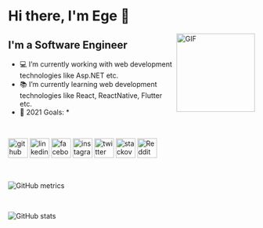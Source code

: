 # Hi there, I'm Ege 👋

<img align="right" alt="GIF" height="160px" src="https://media.giphy.com/media/du3J3cXyzhj75IOgvA/giphy.gif" />

## I'm a Software Engineer

- 💻 I’m currently working with web development technologies like Asp.NET etc.
- 📚 I’m currently learning web development technologies like React, ReactNative, Flutter etc.
- 🥅 2021 Goals: *

<br />

[<img src='https://cdn.jsdelivr.net/npm/simple-icons@3.0.1/icons/github.svg' alt='github' height='40'>](https://github.com/DarkLive)
[<img src='https://cdn.jsdelivr.net/npm/simple-icons@3.0.1/icons/linkedin.svg' alt='linkedin' height='40'>](https://www.linkedin.com/in/egeeturan/)
[<img src='https://cdn.jsdelivr.net/npm/simple-icons@3.0.1/icons/facebook.svg' alt='facebook' height='40'>](https://www.facebook.com/egeeturan)
[<img src='https://cdn.jsdelivr.net/npm/simple-icons@3.0.1/icons/instagram.svg' alt='instagram' height='40'>](https://www.instagram.com/egeerayturan/)
[<img src='https://cdn.jsdelivr.net/npm/simple-icons@3.0.1/icons/twitter.svg' alt='twitter' height='40'>](https://twitter.com/egeeturan)
[<img src='https://cdn.jsdelivr.net/npm/simple-icons@3.0.1/icons/stackoverflow.svg' alt='stackoverflow' height='40'>](https://stackoverflow.com/users/14668112/darklive)
[<img src='https://cdn.jsdelivr.net/npm/simple-icons@3.0.1/icons/reddit.svg' alt='Reddit' height='40'>](https://www.reddit.com/user/DarkLive)  

<br />

![GitHub metrics](https://metrics.lecoq.io/DarkLive)  

<br />

![GitHub stats](https://github-readme-stats.vercel.app/api?username=DarkLive&show_icons=true)  
